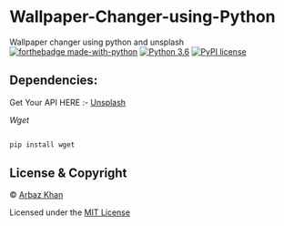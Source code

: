 # Wallpaper-Changer-using-Python
Wallpaper changer using python and unsplash
[![forthebadge made-with-python](http://ForTheBadge.com/images/badges/made-with-python.svg)](https://www.python.org/)                  [![Python 3.6](https://img.shields.io/badge/python-3.6-blue.svg)](https://www.python.org/downloads/release/python-360/)          [![PyPI license](https://img.shields.io/pypi/l/ansicolortags.svg)](https://pypi.python.org/pypi/ansicolortags/)

## Dependencies:

Get Your API HERE :- [Unsplash](https://unsplash.com/developers)

*Wget*
```python

pip install wget
```


## License & Copyright
© [Arbaz Khan](https://arbazkhan4712.github.io/Contact.html)

Licensed under the [MIT License](License)
